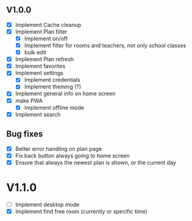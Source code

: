 ## V1.0.0

- [x] Implement Cache cleanup
- [x] Implement Plan filter
  - [x] Implement on/off
  - [x] Implement filter for rooms and teachers, not only school classes
  - [x] bulk edit
- [x] Implement Plan refresh
- [x] Implement favorites
- [x] Implement settings
  - [x] Implement credentials
  - [x] Implement theming (?)
- [x] Implement general info on home screen
- [x] make PWA
  - [x] Implement offline mode
- [x] Implement search

## Bug fixes

- [x] Better error handling on plan page
- [x] Fix back button always going to home screen
- [x] Ensure that always the newest plan is shown, or the current day

# V1.1.0

- [ ] Implement desktop mode
- [x] Implement find free room (currently or specific time)
